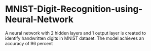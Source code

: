 # MNIST-Digit-Recognition-using-Neural-Network
A neural network with 2 hidden layers and 1 output layer is created to identify handwritten digits in MNIST dataset. The model achieves an accuracy of 96 percent
